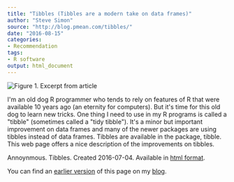 ```yaml
---
title: "Tibbles (Tibbles are a modern take on data frames)"
author: "Steve Simon"
source: "http://blog.pmean.com/tibbles/"
date: "2016-08-15"
categories:
- Recommendation
tags:
- R software
output: html_document
---
```


![Figure 1. Excerpt from article](http://www.pmean.com/new-images/16/tibbles01.png)

<div class="notes">

I'm an old dog R programmer who tends to rely on features of R that were available 10 years ago (an eternity for computers). But it's time for this old dog to learn new tricks. One thing I need to use in my R programs is called a "tibble" (sometimes called a "tidy tibble"). It's a minor but important improvement on data frames and many of the newer packages are using tibbles instead of data frames. Tibbles are available in the package, tibble. This web page offers a nice description of the improvements on tibbles.

Annoynmous. Tibbles. Created 2016-07-04. Available in [html format][tibb1].

You can find an [earlier version][sim1] of this page on my [blog][sim2].

[sim1]: http://blog.pmean.com/tibbles/
[sim2]: http://blog.pmean.com

[tibb1]: https://cran.r-project.org/web/packages/tibble/vignettes/tibble.html

</div>


